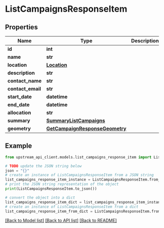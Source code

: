 # ListCampaignsResponseItem


## Properties

Name | Type | Description | Notes
------------ | ------------- | ------------- | -------------
**id** | **int** |  | 
**name** | **str** |  | 
**location** | [**Location**](Location.md) |  | [optional] 
**description** | **str** |  | [optional] 
**contact_name** | **str** |  | [optional] 
**contact_email** | **str** |  | [optional] 
**start_date** | **datetime** |  | [optional] 
**end_date** | **datetime** |  | [optional] 
**allocation** | **str** |  | [optional] 
**summary** | [**SummaryListCampaigns**](SummaryListCampaigns.md) |  | 
**geometry** | [**GetCampaignResponseGeometry**](GetCampaignResponseGeometry.md) |  | [optional] 

## Example

```python
from upstream_api_client.models.list_campaigns_response_item import ListCampaignsResponseItem

# TODO update the JSON string below
json = "{}"
# create an instance of ListCampaignsResponseItem from a JSON string
list_campaigns_response_item_instance = ListCampaignsResponseItem.from_json(json)
# print the JSON string representation of the object
print(ListCampaignsResponseItem.to_json())

# convert the object into a dict
list_campaigns_response_item_dict = list_campaigns_response_item_instance.to_dict()
# create an instance of ListCampaignsResponseItem from a dict
list_campaigns_response_item_from_dict = ListCampaignsResponseItem.from_dict(list_campaigns_response_item_dict)
```
[[Back to Model list]](../README.md#documentation-for-models) [[Back to API list]](../README.md#documentation-for-api-endpoints) [[Back to README]](../README.md)


